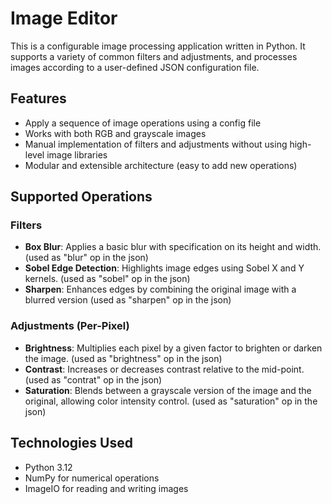 # Image Editor

This is a configurable image processing application written in Python. It supports a variety of common filters and adjustments, and processes images according to a user-defined JSON configuration file.

## Features

- Apply a sequence of image operations using a config file 
- Works with both RGB and grayscale images
- Manual implementation of filters and adjustments without using high-level image libraries
- Modular and extensible architecture (easy to add new operations)

## Supported Operations

### Filters 

- **Box Blur**: Applies a basic blur with specification on its height and width. (used as "blur" op in the json)
- **Sobel Edge Detection**: Highlights image edges using Sobel X and Y kernels. (used as "sobel" op in the json)
- **Sharpen**: Enhances edges by combining the original image with a blurred version (used as "sharpen" op in the json)

### Adjustments (Per-Pixel)

- **Brightness**: Multiplies each pixel by a given factor to brighten or darken the image. (used as "brightness" op in the json)
- **Contrast**: Increases or decreases contrast relative to the mid-point. (used as "contrat" op in the json)
- **Saturation**: Blends between a grayscale version of the image and the original, allowing color intensity control. (used as "saturation" op in the json)

## Technologies Used

- Python 3.12
- NumPy for numerical operations
- ImageIO for reading and writing images



